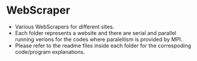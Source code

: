 # WebScraper
- Various WebScrapers for different sites.  
- Each folder represents a website and there are serial and parallel running verions for the codes where paralellism is provided by MPI.  
- Please refer to the readme files inside each folder for the correspoding code/program explanations.
